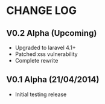 CHANGE LOG
==========


## V0.2 Alpha (Upcoming)

* Upgraded to laravel 4.1+
* Patched xss vulnerability
* Complete rewrite


## V0.1 Alpha (21/04/2014)

* Initial testing release
